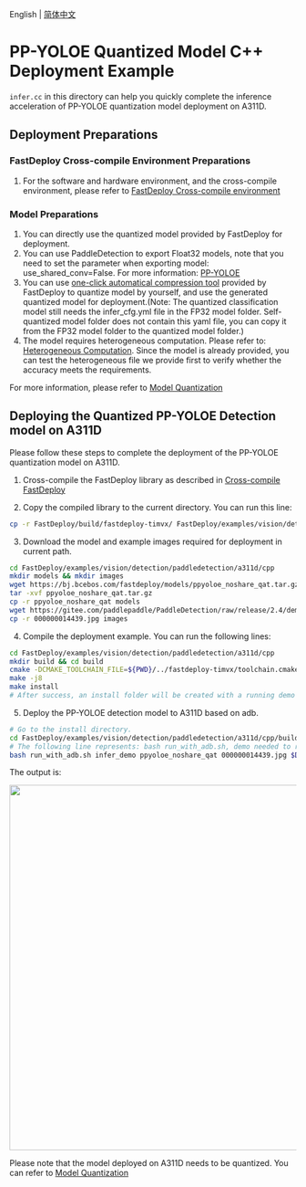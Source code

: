 English | [简体中文](README_CN.md)
# PP-YOLOE  Quantized Model C++ Deployment Example

 `infer.cc` in this directory can help you quickly complete the inference acceleration of PP-YOLOE quantization model deployment on A311D.

## Deployment Preparations
### FastDeploy Cross-compile Environment Preparations
1. For the software and hardware environment, and the cross-compile environment, please refer to [FastDeploy Cross-compile environment](../../../../../../docs/en/build_and_install/a311d.md#Cross-compilation-environment-construction)  

### Model Preparations
1. You can directly use the quantized model provided by FastDeploy for deployment.
2. You can use PaddleDetection to export Float32 models, note that you need to set the parameter when exporting model: use_shared_conv=False. For more information: [PP-YOLOE](https://github.com/PaddlePaddle/PaddleDetection/tree/release/2.4/configs/ppyoloe)
3. You can use [one-click automatical compression tool](../../../../../../tools/common_tools/auto_compression/) provided by FastDeploy to quantize model by yourself, and use the generated quantized model for deployment.(Note: The quantized classification model still needs the infer_cfg.yml file in the FP32 model folder. Self-quantized model folder does not contain this yaml file, you can copy it from the FP32 model folder to the quantized model folder.)
4. The model requires heterogeneous computation. Please refer to: [Heterogeneous Computation](./../../../../../../docs/en/faq/heterogeneous_computing_on_timvx_npu.md). Since the model is already provided, you can test the heterogeneous file we provide first to verify whether the accuracy meets the requirements.

For more information, please refer to [Model Quantization](../../quantize/README.md)

## Deploying the Quantized PP-YOLOE Detection model on A311D
Please follow these steps to complete the deployment of the PP-YOLOE quantization model on A311D.
1. Cross-compile the FastDeploy library as described in [Cross-compile  FastDeploy](../../../../../../docs/en/build_and_install/a311d.md#FastDeploy-cross-compilation-library-compilation-based-on-Paddle-Lite)

2. Copy the compiled library to the current directory. You can run this line:
```bash
cp -r FastDeploy/build/fastdeploy-timvx/ FastDeploy/examples/vision/detection/paddledetection/a311d/cpp
```

3. Download the model and example images required for deployment in current path.
```bash
cd FastDeploy/examples/vision/detection/paddledetection/a311d/cpp
mkdir models && mkdir images
wget https://bj.bcebos.com/fastdeploy/models/ppyoloe_noshare_qat.tar.gz
tar -xvf ppyoloe_noshare_qat.tar.gz
cp -r ppyoloe_noshare_qat models
wget https://gitee.com/paddlepaddle/PaddleDetection/raw/release/2.4/demo/000000014439.jpg
cp -r 000000014439.jpg images
```

4. Compile the deployment example. You can run the following lines:
```bash
cd FastDeploy/examples/vision/detection/paddledetection/a311d/cpp
mkdir build && cd build
cmake -DCMAKE_TOOLCHAIN_FILE=${PWD}/../fastdeploy-timvx/toolchain.cmake -DFASTDEPLOY_INSTALL_DIR=${PWD}/../fastdeploy-timvx -DTARGET_ABI=arm64 ..
make -j8
make install
# After success, an install folder will be created with a running demo and libraries required for deployment.
```

5. Deploy the PP-YOLOE detection model to A311D based on adb.
```bash
# Go to the install directory.
cd FastDeploy/examples/vision/detection/paddledetection/a311d/cpp/build/install/
# The following line represents: bash run_with_adb.sh, demo needed to run, model path, image path, DEVICE ID.
bash run_with_adb.sh infer_demo ppyoloe_noshare_qat 000000014439.jpg $DEVICE_ID
```

The output is:

<img width="640" src="https://user-images.githubusercontent.com/30516196/203708564-43c49485-9b48-4eb2-8fe7-0fa517979fff.png">

Please note that the model deployed on A311D needs to be quantized. You can refer to [Model Quantization](../../../../../../docs/en/quantize.md)
